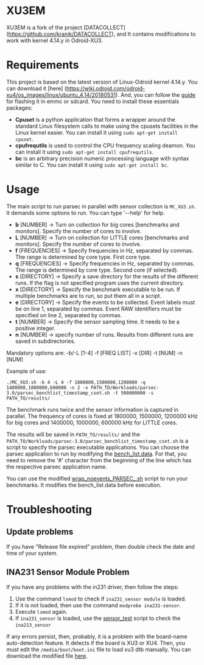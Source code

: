 # XU3EM
XU3EM is a fork of the project [DATACOLLECT] (https://github.com/kranik/DATACOLLECT), and It contains modifications to work with kernel 4.14.y in Odroid-XU3.

# Requirements

This project is based on the latest version of Linux-Odroid kernel 4.14.y. You can download it [here] (https://wiki.odroid.com/odroid-xu4/os_images/linux/ubuntu_4.14/20180531). And, you can follow the [guide](https://wiki.odroid.com/troubleshooting/odroid_flashing_tools) for flashing it in emmc or sdcard.  You need to install these essentials packages:

- **Cpuset** is a python application that forms a wrapper around the
standard Linux filesystem calls to make using the cpusets facilities
in the Linux kernel easier. You can install it using `sudo apt-get install cpuset`.
- **cpufrequtils**  is used to control the CPU frequency scaling deamon. You can install it using `sudo apt-get install cpufrequtils`.
- **bc**  is an arbitrary precision numeric processing language with syntax similar to C. You can install it using `sudo apt-get install bc`.

# Usage

The main script to run parsec in parallel with sensor collection is `MC_XU3.sh`. It demands some options to run. You can type '--help' for help.
- **b** [NUMBER] -> Turn on collection for big cores [benchmarks and monitors]. Specify the number of cores to involve.
- **L** [NUMBER] -> Turn on collection for LITTLE cores [benchmarks and monitors]. Specify the number of cores to involve.
- **f** [FREQUENCIES] -> Specify frequencies in Hz, separated by commas. The range is determined by core type. First core type.
- **q** [FREQUENCIES] -> Specify frequencies in Hz, separated by commas. The range is determined by core type. Second core (if selected).
- **s** [DIRECTORY] -> Specify a save directory for the results of the different runs. If the flag is not specified program uses the current directory.
- **x** [DIRECTORY] -> Specify the benchmark executable to be run. If multiple benchmarks are to run, so put them all in a script.
- **e** [DIRECTORY] -> Specify the events to be collected. Event labels must be on line 1, separated by commas. Event RAW identifiers must be specified on line 2, separated by commas.
- **t** [NUMBER] -> Specify the sensor sampling time. It needs to be a positive integer.
- **n** [NUMBER] -> specify number of runs. Results from different runs are saved in subdirectories.

Mandatory options are: -b/-L [1-4] -f [FREQ LIST] -x [DIR] -t [NUM] -n [NUM]

Example of use:

`./MC_XU3.sh -b 4 -L 4 -f 1800000,1500000,1200000 -q 1400000,1000000,600000 -n 2 -x PATH_TO/Workloads/parsec-3.0/parsec_benchlist_timestamp_cset.sh -t 500000000 -s PATH_TO/results/`

<!-- /MC_XU3.sh -b 1 -L 1 -f 200000 -q 200000 -n 1 -x /home/reginaldojunior/Documentos/UFscar/parsec-2.1/exec.sh -t 1 -->

The benchmark runs twice and the sensor information is captured in parallel. The frequency of cores is fixed at  1800000, 1500000, 1200000 kHz for big cores and 1400000, 1000000, 600000 kHz for LITTLE cores. 

The results will be saved in `PATH_TO/results/` and the `PATH_TO/Workloads/parsec-3.0/parsec_benchlist_timestamp_cset.sh` is a script to specify the parsec executable applications. You can choose the parsec application to run by modifying the [bench_list.data](Workloads/parsec-3.0/bench_list.data). For that, you need to remove the '#' character from the beginning of the line which has the respective parsec application name.

You can use the modified [wrap_noevents_PARSEC_.sh](ODROID_XU3/wrap_noevents_PARSEC_.sh) script to run your benchmarks. It modifies the bench_list.data before execution.

# Troubleshooting

## Update problems

If you have "Release file expired" problem, then double check the date and time of your system.

## INA231 Sensor Module Problem

If you have any problems with the in231 driver, then follow the steps:

1. Use the command `lsmod` to check if `ina231_sensor module` is loaded.
2. If it is not loaded, then use the command `modprobe ina231-sensor`.
3. Execute `lsmod` again.
4. If `ina231_sensor` is loaded, use the [sensor_test](ODROID_XU3/XU3_Sensors/sensors_test.sh) script to check the `ina213_sensor`

If any errors persist, then, probably, it is a problem with the board-name auto-detection feature. It detects if the board is XU3 or XU4. Then, you must edit the `/media/boot/boot.ini` file to load xu3 dtb manually. You can download the modified file [here](https://www.dropbox.com/s/s2cz70m47xr4ikk/boot.ini?dl=0).
